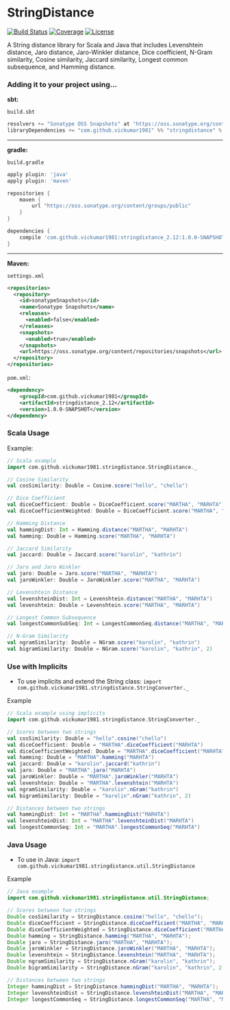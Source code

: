 # StringDistance

[![Build Status](https://api.travis-ci.org/vickumar1981/stringdistance.svg?branch=master)](https://travis-ci.org/vickumar1981/stringdistance/builds) [![Coverage](https://s3.amazonaws.com/assets.coveralls.io/badges/coveralls_100.png)](https://coveralls.io/github/vickumar1981/stringdistance) [![License](https://img.shields.io/badge/License-Apache%202.0-blue.svg)](https://opensource.org/licenses/Apache-2.0)

A String distance library for Scala and Java that includes Levenshtein distance, Jaro distance, Jaro-Winkler distance, Dice coefficient, N-Gram similarity, Cosine similarity, Jaccard similarity, Longest common subsequence, and Hamming distance.

### Adding it to your project using...

__sbt:__

`build.sbt`
```scala
resolvers += "Sonatype OSS Snapshots" at "https://oss.sonatype.org/content/repositories/snapshots"
libraryDependencies += "com.github.vickumar1981" %% "stringdistance" % "1.0.0-SNAPSHOT"
```

---

__gradle:__

`build.gradle`
```groovy
apply plugin: 'java'
apply plugin: 'maven'

repositories {
    maven {
        url "https://oss.sonatype.org/content/groups/public"
    }
}

dependencies {
    compile 'com.github.vickumar1981:stringdistance_2.12:1.0.0-SNAPSHOT'
}
```

---

__Maven:__

`settings.xml`
```xml
<repositories>
  <repository>
    <id>sonatypeSnapshots</id>
    <name>Sonatype Snapshots</name>
    <releases>
      <enabled>false</enabled>
    </releases>
    <snapshots>
      <enabled>true</enabled>
    </snapshots>
    <url>https://oss.sonatype.org/content/repositories/snapshots</url>
  </repository>
</repositories>
```
`pom.xml`:
```xml
<dependency>
	<groupId>com.github.vickumar1981</groupId>
	<artifactId>stringdistance_2.12</artifactId>
	<version>1.0.0-SNAPSHOT</version>
</dependency>
```

### Scala Usage

Example:
```scala
// Scala example
import com.github.vickumar1981.stringdistance.StringDistance._

// Cosine Similarity
val cosSimilarity: Double = Cosine.score("hello", "chello")

// Dice Coefficient
val diceCoefficient: Double = DiceCoefficient.score("MARTHA", "MARHTA")
val diceCoefficientWeighted: Double = DiceCoefficient.score("MARTHA", "MARHTA", 0.2)

// Hamming Distance
val hammingDist: Int = Hamming.distance("MARTHA", "MARHTA")
val hamming: Double = Hamming.score("MARTHA", "MARHTA")

// Jaccard Similarity
val jaccard: Double = Jaccard.score("karolin", "kathrin")

// Jaro and Jaro Winkler
val jaro: Double = Jaro.score("MARTHA", "MARHTA")
val jaroWinkler: Double = JaroWinkler.score("MARTHA", "MARHTA")

// Levenshtein Distance
val levenshteinDist: Int = Levenshtein.distance("MARTHA", "MARHTA")
val levenshtein: Double = Levenshtein.score("MARTHA", "MARHTA")

// Longest Common Subsequence
val longestCommonSubSeq: Int = LongestCommonSeq.distance("MARTHA", "MARHTA")

// N-Gram Similarity
val ngramSimilarity: Double = NGram.score("karolin", "kathrin")
val bigramSimilarity: Double = NGram.score("karolin", "kathrin", 2)
```

### Use with Implicits
  -  To use implicits and extend the String class:  `import com.github.vickumar1981.stringdistance.StringConverter._`

Example
```scala
// Scala example using implicits
import com.github.vickumar1981.stringdistance.StringConverter._

// Scores between two strings
val cosSimilarity: Double = "hello".cosine("chello")
val diceCoefficient: Double = "MARTHA".diceCoefficient("MARHTA")
val diceCoefficientWeighted: Double = "MARTHA".diceCoefficient("MARHTA", 0.2)
val hamming: Double = "MARTHA".hamming("MARHTA")
val jaccard: Double = "karolin".jaccard("kathrin")
val jaro: Double = "MARTHA".jaro("MARHTA")
val jaroWinkler: Double = "MARTHA".jaroWinkler("MARHTA")
val levenshtein: Double = "MARTHA".levenshtein("MARHTA")
val ngramSimilarity: Double = "karolin".nGram("kathrin")
val bigramSimilarity: Double = "karolin".nGram("kathrin", 2)

// Distances between two strings
val hammingDist: Int = "MARTHA".hammingDist("MARHTA")
val levenshteinDist: Int = "MARTHA".levenshteinDist("MARHTA")
val longestCommonSeq: Int = "MARTHA".longestCommonSeq("MARHTA")
```

### Java Usage
  -  To use in Java:  `import com.github.vickumar1981.stringdistance.util.StringDistance`

Example
```java
// Java example
import com.github.vickumar1981.stringdistance.util.StringDistance;

// Scores between two strings
Double cosSimilarity = StringDistance.cosine("hello", "chello");
Double diceCoefficient = StringDistance.diceCoefficient("MARTHA", "MARHTA");
Double diceCoefficientWeighted = StringDistance.diceCoefficient("MARTHA", "MARHTA", 0.2);
Double hamming = StringDistance.hamming("MARTHA", "MARHTA");
Double jaro = StringDistance.jaro("MARTHA", "MARHTA");
Double jaroWinkler = StringDistance.jaroWinkler("MARTHA", "MARHTA");
Double levenshtein = StringDistance.levenshtein("MARTHA", "MARHTA");
Double ngramSimilarity = StringDistance.nGram("karolin", "kathrin");
Double bigramSimilarity = StringDistance.nGram("karolin", "kathrin", 2);

// Distances between two strings
Integer hammingDist = StringDistance.hammingDist("MARTHA", "MARHTA");
Integer levenshteinDist = StringDistance.levenshteinDist("MARTHA", "MARHTA");
Integer longestCommonSeq = StringDistance.longestCommonSeq("MARTHA", "MARHTA");
```

